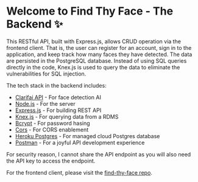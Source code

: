 # Welcome to Find Thy Face - The Backend ✨

This RESTful API, built with Express.js, allows CRUD operation via the frontend client. That is, the user can register for an account, sign in to the application, and keep track how many faces they have detected. The data are persisted in the PostgreSQL database. Instead of using SQL queries directly in the code, Knex.js is used to query the data to eliminate the vulnerabilities for SQL injection. 

The tech stack in the backend includes:
- [Clarifai API](https://www.clarifai.com/) - For face detection AI
- [Node.js](https://nodejs.org/en/) - For the server
- [Express.js](https://expressjs.com/) - For building REST API
- [Knex.js](http://knexjs.org/) - For querying data from a RDMS
- [Bcrypt](https://www.npmjs.com/package/bcrypt-node) - For password hasing
- [Cors](https://www.npmjs.com/package/cors) - For CORS enablement
- [Heroku Postgres](https://www.heroku.com/postgres) - For managed cloud Postgres database
- [Postman](https://www.postman.com/) - For a joyful API development experience
  
For security reason, I cannot share the API endpoint as you will also need the API key to access the endpoint.

For the frontend client, please visit the [find-thy-face repo](https://github.com/nathansom/find-thy-face).
